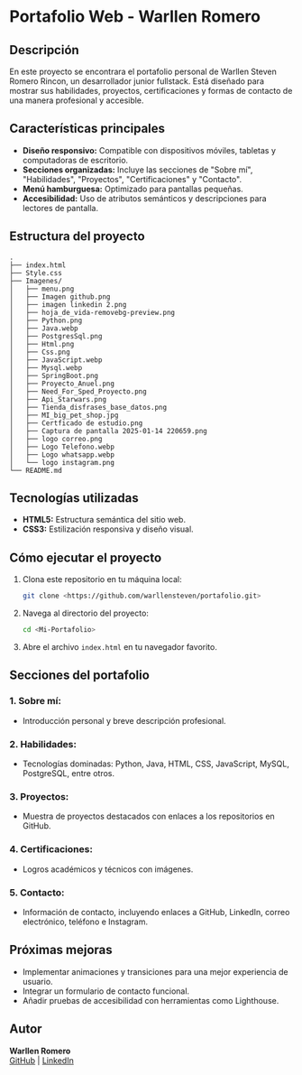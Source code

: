 # Portafolio Web - Warllen Romero

## Descripción

En este proyecto se encontrara el portafolio personal de Warllen Steven Romero Rincon, un desarrollador junior fullstack. Está diseñado para mostrar sus habilidades, proyectos, certificaciones y formas de contacto de una manera profesional y accesible.

## Características principales

- **Diseño responsivo:** Compatible con dispositivos móviles, tabletas y computadoras de escritorio.
- **Secciones organizadas:** Incluye las secciones de "Sobre mí", "Habilidades", "Proyectos", "Certificaciones" y "Contacto".
- **Menú hamburguesa:** Optimizado para pantallas pequeñas.
- **Accesibilidad:** Uso de atributos semánticos y descripciones para lectores de pantalla.

## Estructura del proyecto

```
.
├── index.html
├── Style.css
├── Imagenes/
│   ├── menu.png
│   ├── Imagen github.png
│   ├── imagen linkedin 2.png
│   ├── hoja_de_vida-removebg-preview.png
│   ├── Python.png
│   ├── Java.webp
│   ├── PostgresSql.png
│   ├── Html.png
│   ├── Css.png
│   ├── JavaScript.webp
│   ├── Mysql.webp
│   ├── SpringBoot.png
│   ├── Proyecto_Anuel.png
│   ├── Need_For_Sped_Proyecto.png
│   ├── Api_Starwars.png
│   ├── Tienda_disfrases_base_datos.png
│   ├── MI_big_pet_shop.jpg
│   ├── Certficado de estudio.png
│   ├── Captura de pantalla 2025-01-14 220659.png
│   ├── logo correo.png
│   ├── Logo Telefono.webp
│   ├── Logo whatsapp.webp
│   └── logo instagram.png
└── README.md
```

## Tecnologías utilizadas

- **HTML5:** Estructura semántica del sitio web.
- **CSS3:** Estilización responsiva y diseño visual.

## Cómo ejecutar el proyecto

1. Clona este repositorio en tu máquina local:
   ```bash
   git clone <https://github.com/warllensteven/portafolio.git>
   ```
2. Navega al directorio del proyecto:
   ```bash
   cd <Mi-Portafolio>
   ```
3. Abre el archivo `index.html` en tu navegador favorito.

## Secciones del portafolio

### 1. **Sobre mí:**

- Introducción personal y breve descripción profesional.

### 2. **Habilidades:**

- Tecnologías dominadas: Python, Java, HTML, CSS, JavaScript, MySQL, PostgreSQL, entre otros.

### 3. **Proyectos:**

- Muestra de proyectos destacados con enlaces a los repositorios en GitHub.

### 4. **Certificaciones:**

- Logros académicos y técnicos con imágenes.

### 5. **Contacto:**

- Información de contacto, incluyendo enlaces a GitHub, LinkedIn, correo electrónico, teléfono e Instagram.

## Próximas mejoras

- Implementar animaciones y transiciones para una mejor experiencia de usuario.
- Integrar un formulario de contacto funcional.
- Añadir pruebas de accesibilidad con herramientas como Lighthouse.

## Autor

**Warllen Romero**  
[GitHub](https://github.com/warllensteven) | [LinkedIn](www.linkedin.com/in/warllen-steven-romero-rincon-7b685429a)
